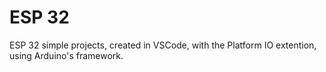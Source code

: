 # ESP 32 
 ESP 32 simple projects, created in VSCode, with the Platform IO extention, using Arduino's framework.
